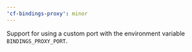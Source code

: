 ```yaml
---
'cf-bindings-proxy': minor
---
```


Support for using a custom port with the environment variable `BINDINGS_PROXY_PORT`.
